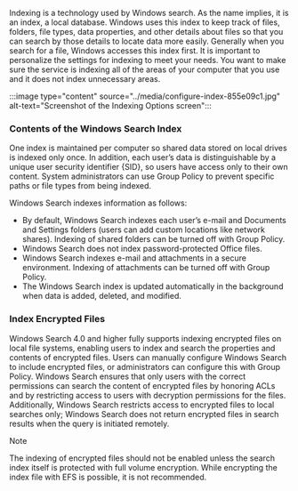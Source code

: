 Indexing is a technology used by Windows search. As the name implies, it is an index, a local database. Windows uses this index to keep track of files, folders, file types, data properties, and other details about files so that you can search by those details to locate data more easily. Generally when you search for a file, Windows accesses this index first. It is important to personalize the settings for indexing to meet your needs. You want to make sure the service is indexing all of the areas of your computer that you use and it does not index unnecessary areas.

:::image type="content" source="../media/configure-index-855e09c1.jpg" alt-text="Screenshot of the Indexing Options screen":::


### Contents of the Windows Search Index

One index is maintained per computer so shared data stored on local drives is indexed only once. In addition, each user’s data is distinguishable by a unique user security identifier \{SID\}, so users have access only to their own content. System administrators can use Group Policy to prevent specific paths or file types from being indexed.

Windows Search indexes information as follows:

 -  By default, Windows Search indexes each user’s e-mail and Documents and Settings folders (users can add custom locations like network shares). Indexing of shared folders can be turned off with Group Policy.
 -  Windows Search does not index password-protected Office files.
 -  Windows Search indexes e-mail and attachments in a secure environment. Indexing of attachments can be turned off with Group Policy.
 -  The Windows Search index is updated automatically in the background when data is added, deleted, and modified.

### Index Encrypted Files

Windows Search 4.0 and higher fully supports indexing encrypted files on local file systems, enabling users to index and search the properties and contents of encrypted files. Users can manually configure Windows Search to include encrypted files, or administrators can configure this with Group Policy. Windows Search ensures that only users with the correct permissions can search the content of encrypted files by honoring ACLs and by restricting access to users with decryption permissions for the files. Additionally, Windows Search restricts access to encrypted files to local searches only; Windows Search does not return encrypted files in search results when the query is initiated remotely.

> [!NOTE]
> The indexing of encrypted files should not be enabled unless the search index itself is protected with full volume encryption. While encrypting the index file with EFS is possible, it is not recommended.
